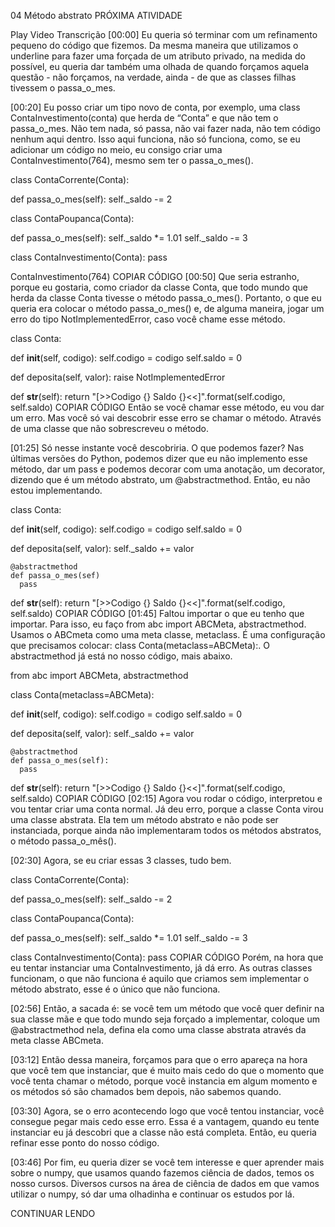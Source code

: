04
Método abstrato
PRÓXIMA ATIVIDADE

Play Video
Transcrição
[00:00] Eu queria só terminar com um refinamento pequeno do código que fizemos. Da mesma maneira que utilizamos o underline para fazer uma forçada de um atributo privado, na medida do possível, eu queria dar também uma olhada de quando forçamos aquela questão - não forçamos, na verdade, ainda - de que as classes filhas tivessem o passa_o_mes.

[00:20] Eu posso criar um tipo novo de conta, por exemplo, uma class ContaInvestimento(conta) que herda de “Conta” e que não tem o passa_o_mes. Não tem nada, só passa, não vai fazer nada, não tem código nenhum aqui dentro. Isso aqui funciona, não só funciona, como, se eu adicionar um código no meio, eu consigo criar uma ContaInvestimento(764), mesmo sem ter o passa_o_mes().

class ContaCorrente(Conta):

  def passa_o_mes(self):
    self._saldo -= 2

class ContaPoupanca(Conta):

  def passa_o_mes(self):
    self._saldo *= 1.01
    self._saldo -= 3

class ContaInvestimento(Conta):
  pass

ContaInvestimento(764)
COPIAR CÓDIGO
[00:50] Que seria estranho, porque eu gostaria, como criador da classe Conta, que todo mundo que herda da classe Conta tivesse o método passa_o_mes(). Portanto, o que eu queria era colocar o método passa_o_mes() e, de alguma maneira, jogar um erro do tipo NotImplementedError, caso você chame esse método.

class Conta:

  def __init__(self, codigo):
    self.codigo = codigo
    self.saldo = 0

  def deposita(self, valor):
      raise NotImplementedError 

  def __str__(self):
    return "[>>Codigo {} Saldo {}<<]".format(self.codigo, self.saldo)
COPIAR CÓDIGO
Então se você chamar esse método, eu vou dar um erro. Mas você só vai descobrir esse erro se chamar o método. Através de uma classe que não sobrescreveu o método.

[01:25] Só nesse instante você descobriria. O que podemos fazer? Nas últimas versões do Python, podemos dizer que eu não implemento esse método, dar um pass e podemos decorar com uma anotação, um decorator, dizendo que é um método abstrato, um @abstractmethod. Então, eu não estou implementando.

class Conta:

  def __init__(self, codigo):
    self.codigo = codigo
    self.saldo = 0

  def deposita(self, valor):
      self._saldo += valor

    @abstractmethod
    def passa_o_mes(sef)
      pass

  def __str__(self):
    return "[>>Codigo {} Saldo {}<<]".format(self.codigo, self.saldo)
COPIAR CÓDIGO
[01:45] Faltou importar o que eu tenho que importar. Para isso, eu faço from abc import ABCMeta, abstractmethod. Usamos o ABCmeta como uma meta classe, metaclass. É uma configuração que precisamos colocar: class Conta(metaclass=ABCMeta):. O abstractmethod já está no nosso código, mais abaixo.

from abc import ABCMeta, abstractmethod

class Conta(metaclass=ABCMeta):

  def __init__(self, codigo):
    self.codigo = codigo
    self.saldo = 0

  def deposita(self, valor):
      self._saldo += valor

    @abstractmethod
    def passa_o_mes(self):
      pass

  def __str__(self):
    return "[>>Codigo {} Saldo {}<<]".format(self.codigo, self.saldo)
COPIAR CÓDIGO
[02:15] Agora vou rodar o código, interpretou e vou tentar criar uma conta normal. Já deu erro, porque a classe Conta virou uma classe abstrata. Ela tem um método abstrato e não pode ser instanciada, porque ainda não implementaram todos os métodos abstratos, o método passa_o_mês().

[02:30] Agora, se eu criar essas 3 classes, tudo bem.

class ContaCorrente(Conta):

  def passa_o_mes(self):
    self._saldo -= 2

class ContaPoupanca(Conta):

  def passa_o_mes(self):
    self._saldo *= 1.01
    self._saldo -= 3

class ContaInvestimento(Conta):
  pass
COPIAR CÓDIGO
Porém, na hora que eu tentar instanciar uma ContaInvestimento, já dá erro. As outras classes funcionam, o que não funciona é aquilo que criamos sem implementar o método abstrato, esse é o único que não funciona.

[02:56] Então, a sacada é: se você tem um método que você quer definir na sua classe mãe e que todo mundo seja forçado a implementar, coloque um @abstractmethod nela, defina ela como uma classe abstrata através da meta classe ABCmeta.

[03:12] Então dessa maneira, forçamos para que o erro apareça na hora que você tem que instanciar, que é muito mais cedo do que o momento que você tenta chamar o método, porque você instancia em algum momento e os métodos só são chamados bem depois, não sabemos quando.

[03:30] Agora, se o erro acontecendo logo que você tentou instanciar, você consegue pegar mais cedo esse erro. Essa é a vantagem, quando eu tente instanciar eu já descobri que a classe não está completa. Então, eu queria refinar esse ponto do nosso código.

[03:46] Por fim, eu queria dizer se você tem interesse e quer aprender mais sobre o numpy, que usamos quando fazemos ciência de dados, temos os nosso cursos. Diversos cursos na área de ciência de dados em que vamos utilizar o numpy, só dar uma olhadinha e continuar os estudos por lá.

CONTINUAR LENDO
